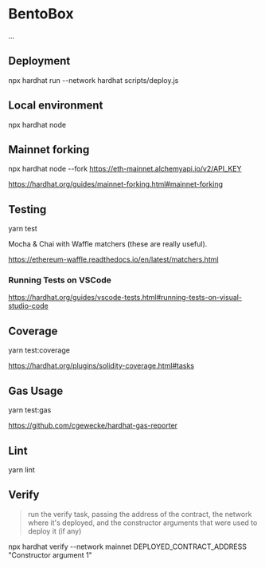 # BentoBox

...

## Deployment

npx hardhat run --network hardhat scripts/deploy.js

## Local environment

npx hardhat node

## Mainnet forking

npx hardhat node --fork https://eth-mainnet.alchemyapi.io/v2/API_KEY

https://hardhat.org/guides/mainnet-forking.html#mainnet-forking

## Testing

yarn test

Mocha & Chai with Waffle matchers (these are really useful).

https://ethereum-waffle.readthedocs.io/en/latest/matchers.html

### Running Tests on VSCode

https://hardhat.org/guides/vscode-tests.html#running-tests-on-visual-studio-code

## Coverage

yarn test:coverage

https://hardhat.org/plugins/solidity-coverage.html#tasks

## Gas Usage

yarn test:gas

https://github.com/cgewecke/hardhat-gas-reporter

## Lint

yarn lint

## Verify

> run the verify task, passing the address of the contract, the network where it's deployed, and the constructor arguments that were used to deploy it (if any)

npx hardhat verify --network mainnet DEPLOYED_CONTRACT_ADDRESS "Constructor argument 1"
